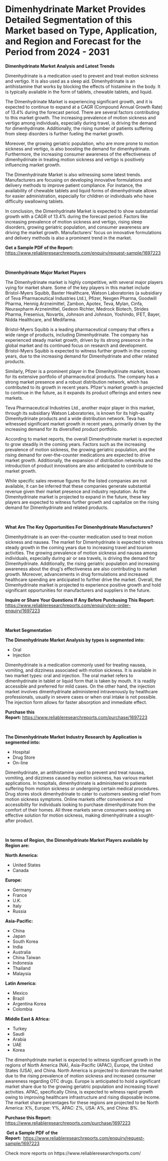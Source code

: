 <p><h1>Dimenhydrinate Market Provides Detailed Segmentation of this Market based on Type, Application, and Region and Forecast for the Period from 2024 - 2031</h1></p><p><strong>Dimenhydrinate Market Analysis and Latest Trends</strong></p>
<p><p>Dimenhydrinate is a medication used to prevent and treat motion sickness and vertigo. It is also used as a sleep aid. Dimenhydrinate is an antihistamine that works by blocking the effects of histamine in the body. It is typically available in the form of tablets, chewable tablets, and liquid.</p><p>The Dimenhydrinate Market is experiencing significant growth, and it is expected to continue to expand at a CAGR (Compound Annual Growth Rate) of 13.4% during the forecast period. There are several factors contributing to this market growth. The increasing prevalence of motion sickness and vertigo among individuals, especially during travel, is driving the demand for dimenhydrinate. Additionally, the rising number of patients suffering from sleep disorders is further fueling the market growth.</p><p>Moreover, the growing geriatric population, who are more prone to motion sickness and vertigo, is also boosting the demand for dimenhydrinate. Furthermore, the increasing consumer awareness of the effectiveness of dimenhydrinate in treating motion sickness and vertigo is positively influencing market growth.</p><p>The Dimenhydrinate Market is also witnessing some latest trends. Manufacturers are focusing on developing innovative formulations and delivery methods to improve patient compliance. For instance, the availability of chewable tablets and liquid forms of dimenhydrinate allows for easier administration, especially for children or individuals who have difficulty swallowing tablets.</p><p>In conclusion, the Dimenhydrinate Market is expected to show substantial growth with a CAGR of 13.4% during the forecast period. Factors like increasing prevalence of motion sickness and vertigo, rising sleep disorders, growing geriatric population, and consumer awareness are driving the market growth. Manufacturers' focus on innovative formulations and delivery methods is also a prominent trend in the market.</p></p>
<p><strong>Get a Sample PDF of the Report:&nbsp;</strong> <a href="https://www.reliableresearchreports.com/enquiry/request-sample/1697223">https://www.reliableresearchreports.com/enquiry/request-sample/1697223</a></p>
<p>&nbsp;</p>
<p><strong>Dimenhydrinate Major Market Players</strong></p>
<p><p>The Dimenhydrinate market is highly competitive, with several major players vying for market share. Some of the key players in this market include Bristol-Myers Squibb, Baxter Healthcare, Watson Laboratories (a subsidiary of Teva Pharmaceutical Industries Ltd.), Pfizer, Nexgen Pharma, Goodwill Pharma, Hennig Arzneimittel, Zambon, Apotex, Teva, Mylan, Cinfa, Neuraxpharm Arzneimittel, Gedeon Richter, Medrock Biotech, Strides Pharma, Fresenius, Novartis, Johnson and Johnson, Yoshindo, IFET, Bayer, Nidda Healthcare, and Medifarma.</p><p>Bristol-Myers Squibb is a leading pharmaceutical company that offers a wide range of products, including Dimenhydrinate. The company has experienced steady market growth, driven by its strong presence in the global market and its continued focus on research and development. Bristol-Myers Squibb is expected to witness further growth in the coming years, due to the increasing demand for Dimenhydrinate and other related products.</p><p>Similarly, Pfizer is a prominent player in the Dimenhydrinate market, known for its extensive portfolio of pharmaceutical products. The company has a strong market presence and a robust distribution network, which has contributed to its growth in recent years. Pfizer's market growth is projected to continue in the future, as it expands its product offerings and enters new markets.</p><p>Teva Pharmaceutical Industries Ltd., another major player in this market, through its subsidiary Watson Laboratories, is known for its high-quality Dimenhydrinate products and a wide distribution network. Teva has witnessed significant market growth in recent years, primarily driven by the increasing demand for its diversified product portfolio.</p><p>According to market reports, the overall Dimenhydrinate market is expected to grow steadily in the coming years. Factors such as the increasing prevalence of motion sickness, the growing geriatric population, and the rising demand for over-the-counter medications are expected to drive market growth. Additionally, the expansion of distribution networks and the introduction of product innovations are also anticipated to contribute to market growth.</p><p>While specific sales revenue figures for the listed companies are not available, it can be inferred that these companies generate substantial revenue given their market presence and industry reputation. As the Dimenhydrinate market is projected to expand in the future, these key players are expected to witness further growth and capitalize on the rising demand for Dimenhydrinate and related products.</p></p>
<p>&nbsp;</p>
<p><strong>What Are The Key Opportunities For Dimenhydrinate Manufacturers?</strong></p>
<p><p>Dimenhydrinate is an over-the-counter medication used to treat motion sickness and nausea. The market for Dimenhydrinate is expected to witness steady growth in the coming years due to increasing travel and tourism activities. The growing prevalence of motion sickness and nausea among individuals, especially during air or sea travels, is driving the demand for Dimenhydrinate. Additionally, the rising geriatric population and increasing awareness about the drug's effectiveness are also contributing to market growth. Moreover, advancements in drug formulations and increased healthcare spending are anticipated to further drive the market. Overall, the Dimenhydrinate market is projected to experience positive growth and hold significant opportunities for manufacturers and suppliers in the future.</p></p>
<p><strong>Inquire or Share Your Questions If Any Before Purchasing This Report:</strong> <a href="https://www.reliableresearchreports.com/enquiry/pre-order-enquiry/1697223">https://www.reliableresearchreports.com/enquiry/pre-order-enquiry/1697223</a></p>
<p>&nbsp;</p>
<p><strong>Market Segmentation</strong></p>
<p><strong>The Dimenhydrinate Market Analysis by types is segmented into:</strong></p>
<p><ul><li>Oral</li><li>Injection</li></ul></p>
<p><p>Dimenhydrinate is a medication commonly used for treating nausea, vomiting, and dizziness associated with motion sickness. It is available in two market types: oral and injection. The oral market refers to dimenhydrinate in tablet or liquid form that is taken by mouth. It is readily accessible and preferred for mild cases. On the other hand, the injection market involves dimenhydrinate administered intravenously by healthcare professionals, usually in severe cases or when oral intake is not possible. The injection form allows for faster absorption and immediate effect.</p></p>
<p><strong>Purchase this Report:&nbsp;</strong><a href="https://www.reliableresearchreports.com/purchase/1697223">https://www.reliableresearchreports.com/purchase/1697223</a></p>
<p>&nbsp;</p>
<p><strong>The Dimenhydrinate Market Industry Research by Application is segmented into:</strong></p>
<p><ul><li>Hospital</li><li>Drug Store</li><li>On-line</li></ul></p>
<p><p>Dimenhydrinate, an antihistamine used to prevent and treat nausea, vomiting, and dizziness caused by motion sickness, has various market applications. In hospitals, dimenhydrinate is administered to patients suffering from motion sickness or undergoing certain medical procedures. Drug stores stock dimenhydrinate to cater to customers seeking relief from motion sickness symptoms. Online markets offer convenience and accessibility for individuals looking to purchase dimenhydrinate from the comfort of their homes. All three markets serve consumers seeking an effective solution for motion sickness, making dimenhydrinate a sought-after product.</p></p>
<p>&nbsp;</p>
<p><strong>In terms of Region, the Dimenhydrinate Market Players available by Region are:</strong></p>
<p>
    <p> <strong> North America: </strong>
        <ul>
            <li>United States</li>
            <li>Canada</li>
        </ul>
        </p> 
    <p> <strong> Europe: </strong>
        <ul>
            <li>Germany</li>
            <li>France</li>
            <li>U.K.</li>
            <li>Italy</li>
            <li>Russia</li>
        </ul>
        </p> 
    <p> <strong> Asia-Pacific: </strong>
        <ul>
            <li>China</li>
            <li>Japan</li>
            <li>South Korea</li>
            <li>India</li>
            <li>Australia</li>
            <li>China Taiwan</li>
            <li>Indonesia</li>
            <li>Thailand</li>
            <li>Malaysia</li>
        </ul>
        </p> 
    <p> <strong> Latin America: </strong>
        <ul>
            <li>Mexico</li>
            <li>Brazil</li>
            <li>Argentina Korea</li>
            <li>Colombia</li>
        </ul>
        </p> 
    <p> <strong> Middle East & Africa: </strong>
        <ul>
            <li>Turkey</li>
            <li>Saudi</li>
            <li>Arabia</li>
            <li>UAE</li>
            <li>Korea</li>
        </ul>
    </p>
    </p>
<p><p>The dimenhydrinate market is expected to witness significant growth in the regions of North America (NA), Asia-Pacific (APAC), Europe, the United States (USA), and China. North America is projected to dominate the market due to the rising prevalence of motion sickness and increased consumer awareness regarding OTC drugs. Europe is anticipated to hold a significant market share due to the growing geriatric population and increasing travel activities. APAC, specifically China, is expected to witness rapid growth owing to improving healthcare infrastructure and rising disposable income. The market share percentages for these regions are projected to be North America: X%, Europe: Y%, APAC: Z%, USA: A%, and China: B%.</p></p>
<p><strong>Purchase this Report: </strong><a href="https://www.reliableresearchreports.com/purchase/1697223">https://www.reliableresearchreports.com/purchase/1697223</a></p>
<p>&nbsp;<strong>Get a Sample PDF of the Report:&nbsp;&nbsp;</strong><a href="https://www.reliableresearchreports.com/enquiry/request-sample/1697223">https://www.reliableresearchreports.com/enquiry/request-sample/1697223</a></p>
<p><strong></strong></p>
<p>Check more reports on https://www.reliableresearchreports.com/</p>